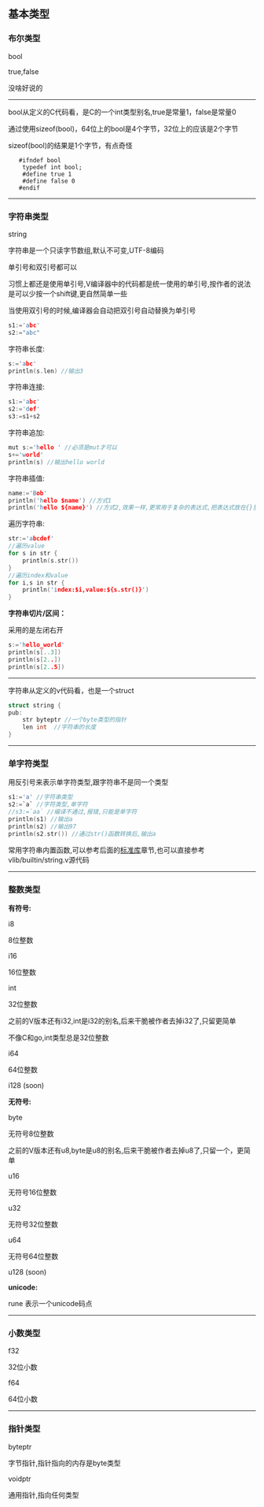## 基本类型



### 布尔类型

bool

true,false

没啥好说的

------

bool从定义的C代码看，是C的一个int类型别名,true是常量1，false是常量0

通过使用sizeof(bool)，64位上的bool是4个字节，32位上的应该是2个字节

sizeof(bool)的结果是1个字节，有点奇怪

```
   #ifndef bool
   	typedef int bool;
   	#define true 1
   	#define false 0
   #endif
```

   

------



### 字符串类型

string

字符串是一个只读字节数组,默认不可变,UTF-8编码

单引号和双引号都可以

习惯上都还是使用单引号,V编译器中的代码都是统一使用的单引号,按作者的说法是可以少按一个shift键,更自然简单一些

当使用双引号的时候,编译器会自动把双引号自动替换为单引号

```c
s1:='abc'
s2:="abc"
```

字符串长度: 

```c
s:='abc'
println(s.len) //输出3
```

字符串连接: 

```c
s1:='abc'
s2:='def'
s3:=s1+s2
```

字符串追加:

```c
mut s:='hello ' //必须是mut才可以
s+='world'
println(s) //输出hello world
```

字符串插值:

```c
name:='Bob'
println('hello $name') //方式1
println('hello ${name}') //方式2,效果一样,更常用于复杂的表达式,把表达式放在{}里面
```

遍历字符串:

```c
str:='abcdef'
//遍历value
for s in str {
    println(s.str())
}
//遍历index和value
for i,s in str {
    println('index:$i,value:${s.str()}')
}
```

**字符串切片/区间：**

采用的是左闭右开

```c
s:='hello_world'
println(s[..3])
println(s[2..])
println(s[2..5])
```



------

字符串从定义的v代码看，也是一个struct

```c
struct string {
pub:
	str byteptr //一个byte类型的指针
	len int  //字符串的长度
}
```

------



### 单字符类型

用反引号来表示单字符类型,跟字符串不是同一个类型

```c
s1:='a' //字符串类型
s2:=`a` //字符类型,单字符
//s3:=`aa` //编译不通过,报错,只能是单字符
println(s1) //输出a
println(s2) //输出97
println(s2.str()) //通过str()函数转换后,输出a
```



常用字符串内置函数,可以参考后面的[标准库](stdlibrary.md)章节,也可以直接参考vlib/builtin/string.v源代码

------



### 整数类型

**有符号:**

i8    

8位整数

i16  

16位整数

int  

32位整数

之前的V版本还有i32,int是i32的别名,后来干脆被作者去掉i32了,只留更简单

不像C和go,int类型总是32位整数

i64      

64位整数

i128 (soon)



**无符号:**

byte  

无符号8位整数

之前的V版本还有u8,byte是u8的别名,后来干脆被作者去掉u8了,只留一个，更简单

 u16  

无符号16位整数

u32  

无符号32位整数

u64

无符号64位整数

u128 (soon)

**unicode:**

rune 表示一个unicode码点

------



### 小数类型

f32 

32位小数

f64

64位小数

------



### 指针类型

byteptr

字节指针,指针指向的内存是byte类型

voidptr

通用指针,指向任何类型
